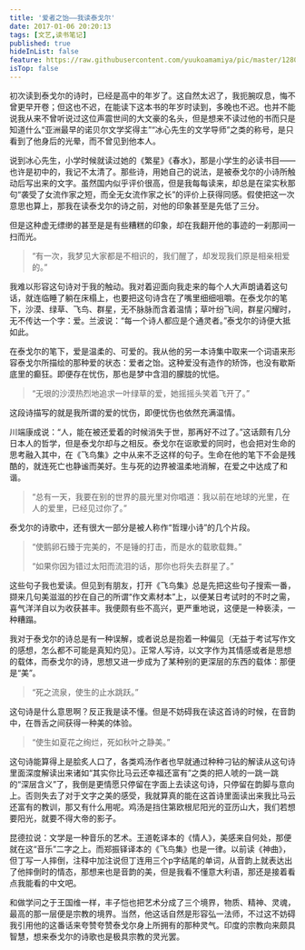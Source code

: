 ```yaml
---
title: '爱者之饴——我读泰戈尔'
date: 2017-01-06 20:20:13
tags: [文艺,读书笔记]
published: true
hideInList: false
feature: https://raw.githubusercontent.com/yuukoamamiya/pic/master/1280.jpg
isTop: false
---
```


初次读到泰戈尔的诗时，已经是高中的年岁了。这自然太迟了，我扼腕叹息，悔不曾更早开卷；但这也不迟，在能读下这本书的年岁时读到，多晚也不迟。也并不能说我从来不曾听说过这位声震世间的大文豪的名头，但是想来不读过他的书而只是知道什么“亚洲最早的诺贝尔文学奖得主”“冰心先生的文学导师”之类的称号，是只看到了他身后的光晕，而不曾见到他本人。

说到冰心先生，小学时候就读过她的《繁星》《春水》，那是小学生的必读书目——也许是初中的，我记不太清了。那些诗，用她自己的说法，是被泰戈尔的小诗所触动后写出来的文字。虽然国内似乎评价很高，但是我每每读来，却总是在梁实秋那句“袭受了女流作家之短，而全无女流作家之长”的评价上获得同感。假使把这一次意思也算上，那我在读泰戈尔的诗之前，对他的印象甚至是先低了三分。

但是这种虚无缥缈的甚至是是有些糟糕的印象，却在我翻开他的事迹的一刹那间一扫而光。

> “有一次，我梦见大家都是不相识的，我们醒了，却发现我们原是相亲相爱的。”

我难以形容这句诗对于我的触动。我对着迎面向我走来的每个人大声朗诵着这句话，就连临睡了躺在床榻上，也要把这句诗含在了嘴里细细咀嚼。在泰戈尔的笔下，沙漠、绿草、飞鸟、群星，无不脉脉而含着温情；草叶纷飞间，群星闪耀时，无不传达一个字：爱。兰波说：“每一个诗人都应是个通灵者。”泰戈尔的诗便大抵如此。

在泰戈尔的笔下，爱是温柔的、可爱的。我从他的另一本诗集中取来一个词语来形容泰戈尔所描绘的那种爱的状态：爱者之饴。这种爱没有造作的矫饰，也没有歇斯底里的癫狂。即便存在忧伤，那也是梦中含泪的朦胧的忧悒。

> “无垠的沙漠热烈地追求一叶绿草的爱，她摇摇头笑着飞开了。”

这段诗描写的就是我所谓的爱的忧伤，即便忧伤也依然充满温情。

川端康成说：“人，能在被还爱着的时候消失于世，那再好不过了。”这话颇有几分日本人的哲学，但是泰戈尔却与之相反。泰戈尔在讴歌爱的同时，也会把对生命的思考融入其中，在《飞鸟集》之中从来不乏这样的句子。生命在他的笔下不会是残酷的，就连死亡也静谧而美好。生与死的边界被温柔地消解，在爱之中达成了和谐。

> “总有一天，我要在别的世界的晨光里对你唱道：我以前在地球的光里，在人的爱里，已经见过你了。”

泰戈尔的诗歌中，还有很大一部分是被人称作“哲理小诗”的几个片段。

> “使鹅卵石臻于完美的，不是锤的打击，而是水的载歌载舞。”
>
> “如果你因为错过太阳而流泪的话，那你也将失去群星了。”

这些句子我也爱读。但见到有朋友，打开《飞鸟集》总是先把这些句子搜索一番，撷来几句美滋滋的抄在自己的所谓“作文素材本”上，以便某日考试时的不时之需，喜气洋洋自以为收获甚丰。我便颇有些不高兴，更严重地说，这便是一种亵渎，一种糟蹋。

我对于泰戈尔的诗总是有一种误解，或者说总是抱着一种偏见（无益于考试写作文的感想，怎么都不可能是真知灼见）。正常人写诗，以文字作为其情感或者是思想的载体，而泰戈尔的诗，思想又进一步成为了某种别的更深层的东西的载体：那便是“美”。

> “死之流泉，使生的止水跳跃。”

这句诗是什么意思啊？反正我是读不懂。但是不妨碍我在读这首诗的时候，在音韵中，在唇舌之间获得一种美的体验。

> “使生如夏花之绚烂，死如秋叶之静美。”

这句诗能算得上是脍炙人口了，各类鸡汤作者也早就通过种种刁钻的解读从这句诗里面深度解读出来诸如“其实你比马云还幸福还富有”之类的把人唬的一跳一跳的“深层含义”了，我倒是更情愿只停留在字面上去读这句诗，只停留在韵脚与意向上。否则失去了对于文字之美的感受，我就算真的能在这首诗里面读出来我比马云还富有的教训，那又有什么用呢。鸡汤是挡住第欧根尼阳光的亚历山大，我们若想要阳光，就要不得大帝的影子。

昆德拉说：文学是一种音乐的艺术。王道乾译本的《情人》，美感来自何处，那便就在这“音乐”二字之上。而郑振铎译本的《飞鸟集》也是一律。以前读《神曲》，但丁写一人摔倒，注释中加注说但丁连用三个p字结尾的单词，从音韵上就表达出了他摔倒时的情态，那想来也是音韵的美，但是我看不懂意大利语，那还是接着看点我能看的中文吧。

和做学问之于王国维一样，丰子恺也把艺术分成了三个境界，物质、精神、灵魂，最高的那一层便是宗教的境界。当然，他这话自然是形容弘一法师，不过这不妨碍我引用他的这番话来夸赞夸赞泰戈尔身上所拥有的那种灵气。印度的宗教向来颇具智慧，想来泰戈尔的诗歌也是极具宗教的灵光罢。
